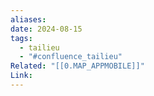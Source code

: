 ```yaml
---
aliases: 
date: 2024-08-15
tags:
  - tailieu
  - "#confluence_tailieu"
Related: "[[0.MAP_APPMOBILE]]"
Link:
---
```




